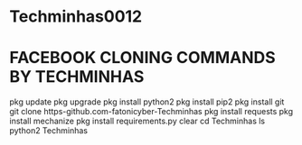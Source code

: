 # Techminhas0012
# FACEBOOK CLONING COMMANDS BY TECHMINHAS
pkg update
pkg upgrade
pkg install python2
pkg install pip2
pkg install git
git clone https-github.com-fatonicyber-Techminhas
pkg install requests
pkg install mechanize
pkg install requirements.py
clear
cd Techminhas
ls
python2 Techminhas
